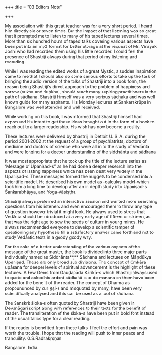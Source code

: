 +++
title = "03 Editors Note"

+++

My association with this great teacher was for a very short period. I heard him directly six or seven times.  But the impact of that listening was so great that it prompted me to listen to many of his taped lectures several times.  More than six hundred hours of taped talks covering various aspects have been put into an mp3 format for better storage at the request of Mr. Vinayak Joshi who had recorded them using his little recorder. I could feel the presence of Shastriji always during that period of my listening and recording.

While I was reading the edited works of a great Mystic, a sudden inspiration came to me that I should also do some serious efforts to take up the task of bringing the audio version of the talks of Shastriji into a book form, the reason being Shastriji’s direct approach to the problem of happiness and sorrow (sukha and duḥkha), should reach many aspiring practitioners in the path of sādhana. Shastriji himself was a very serious sādhaka and was well known guide for many aspirants.  His Monday lectures at Śankarakrūpa in Bangalore was well attended and well received.

While working on this book, I was informed that Shastriji himself had expressed his intent to get these ideas brought out in the form of a book to reach out to a larger readership. His wish has now become a reality.

These lectures were delivered by Shastriji in Detroit U. S. A. during the period 2001-2002 at the request of a group of psychiatrists, doctors of medicine and doctors of science who were all in to the study of Vedānta and were longing for a deeper understanding of the siddhānta and sādhana

It was most appropriate that he took up the title of the lecture series as ‘Message of Upaniṣad-s” as he had done a deeper research into the aspects of lasting happiness which has been dealt very widely in the Upaniṣad-s.  These messages formed the nuggets to be condensed into a scientific model.  He described his own model as –calculus model-which took him a long time to develop after an in depth study into Upaniṣad-s, Śankarabhāṣya, and Yoga-Vāsiṣṭha.

Shastriji always preferred an interactive session and wanted more searching questions from his listeners and even encouraged them to throw any type of question however trivial it might look. He always used to stress that Vedānta should be introduced at a very early age of fifteen or sixteen, as that was the right age to sow the seeds of culture in young minds.  He always recommended everyone to develop a scientific temper of questioning any hypothesis till a satisfactory answer came forth and not to study Vedāntic texts in a goody goody way.

For the sake of a better understanding of the various aspects of the message of the great master, the book is divided into three major parts individually named as Siddhānta**,** Sādhana and lectures on Māṇdūkya Upaniṣad.  These are only broad sub divisions.   The concept of   Omkāra upāsana for deeper levels of spiritual advancement is the highlight of these lectures. A Few Gems from Gauḍapāda Kārikā-s which Shastriji always used to quote and asked his ardent sādhakā-s to do manana on them have been added for the benefit of the reader.  The concept of Dharma as propoununded by our R̥ṣi-s and misquoted by many, have been very scientifically analysed and this can be used as a tool of sādhana.

The Sanskrit śloka-s often quoted by Shastriji have been given in Devanāgari script along with references to their texts   for the benefit of reader.  The transliteration of the śloka-s have been put in bold font instead of the usual italics type for a clear reading.

If the reader is benefited from these talks, I feel the effort and pain was worth the trouble. I hope that the reading will push to inner peace and tranquility.		                                                           G.S.Radhakṛṣṇan

Bangalore. India.

